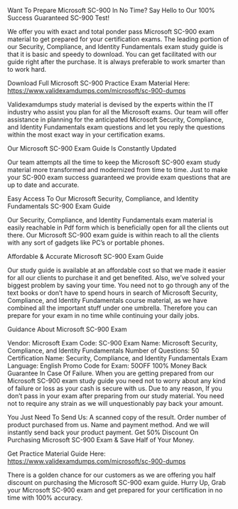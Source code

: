Want To Prepare Microsoft SC-900 In No Time? Say Hello to Our 100% Success Guaranteed SC-900 Test!

We offer you with exact and total ponder pass Microsoft SC-900 exam material to get prepared for your certification exams. The leading portion of our Security, Compliance, and Identity Fundamentals exam study guide is that it is basic and speedy to download. You can get facilitated with our guide right after the purchase. It is always preferable to work smarter than to work hard.

Download Full Microsoft SC-900 Practice Exam Material Here: https://www.validexamdumps.com/microsoft/sc-900-dumps


Validexamdumps study material is devised by the experts within the IT industry who assist you plan for all the Microsoft exams. Our team will offer assistance in planning for the anticipated Microsoft Security, Compliance, and Identity Fundamentals exam questions and let you reply the questions within the most exact way in your certification exams.

Our Microsoft SC-900 Exam Guide Is Constantly Updated

Our team attempts all the time to keep the Microsoft SC-900 exam study material more transformed and modernized from time to time. Just to make your SC-900 exam success guaranteed we provide exam questions that are up to date and accurate.

Easy Access To Our Microsoft Security, Compliance, and Identity Fundamentals SC-900 Exam Guide

Our Security, Compliance, and Identity Fundamentals exam material is easily reachable in Pdf form which is beneficially open for all the clients out there. Our Microsoft SC-900 exam guide is within reach to all the clients with any sort of gadgets like PC’s or portable phones.

Affordable & Accurate Microsoft SC-900 Exam Guide

Our study guide is available at an affordable cost so that we made it easier for all our clients to purchase it and get benefited. Also, we’ve solved your biggest problem by saving your time. You need not to go through any of the text books or don’t have to spend hours in search of Microsoft Security, Compliance, and Identity Fundamentals course material, as we have combined all the important stuff under one umbrella. Therefore you can prepare for your exam in no time while continuing your daily jobs.

Guidance About Microsoft SC-900 Exam

Vendor: Microsoft
Exam Code: SC-900
Exam Name: Microsoft Security, Compliance, and Identity Fundamentals
Number of Questions: 50
Certification Name: Security, Compliance, and Identity Fundamentals
Exam Language: English
Promo Code for Exam: 50OFF
100% Money Back Guarantee In Case Of Failure.
When you are getting prepared from our Microsoft SC-900 exam study guide you need not to worry about any kind of failure or loss as your cash is secure with us. Due to any reason, If you don’t pass in your exam after preparing from our study material. You need not to require any strain as we will unquestionably pay back your amount.

You Just Need To Send Us:
A scanned copy of the result.
Order number of product purchased from us.
Name and payment method.
And we will instantly send back your product payment.
Get 50% Discount On Purchasing Microsoft SC-900 Exam & Save Half of Your Money.

Get Practice Material Guide Here: https://www.validexamdumps.com/microsoft/sc-900-dumps

There is a golden chance for our customers as we are offering you half discount on purchasing the Microsoft SC-900 exam guide. Hurry Up, Grab your Microsoft SC-900 exam and get prepared for your certification in no time with 100% accuracy.


